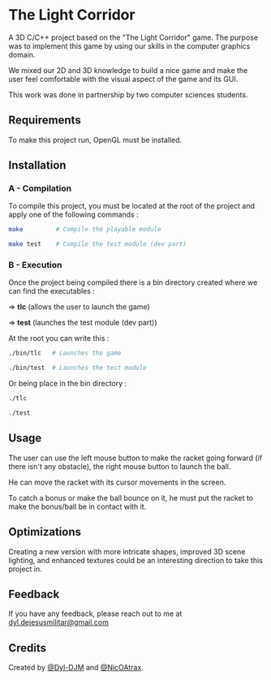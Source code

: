 
# The Light Corridor

A 3D C/C++ project based on the "The Light Corridor" game. The purpose was to implement this game by using our skills in the computer graphics domain.

We mixed our 2D and 3D knowledge to build a nice game and make the user feel comfortable with the visual aspect of the game and its GUI.



This work was done in partnership by two computer sciences students.











## Requirements

To make this project run, OpenGL must be installed.
## Installation

### A - Compilation

To compile this project, you must be located at the root of the project and apply one of the following commands :


```bash
make         # Compile the playable module

make test    # Compile the test module (dev part)
```

### B - Execution

Once the project being compiled there is a bin directory created where we can find the executables :

=> **tlc**  (allows the user to launch the game)

=> **test** (launches the test module (dev part))

At the root you can write this : 

```bash
./bin/tlc   # Launches the game

./bin/test  # Launches the test module
```

Or being place in the bin directory : 

```bash
./tlc

./test 
```

    
## Usage

The user can use the left mouse button to make the racket going forward (if there isn't any obstacle), the right mouse button to launch the ball.

He can move the racket with its cursor movements in the screen.

To catch a bonus or make the ball bounce on it, he must put the racket to make the bonus/ball be in contact with it.







## Optimizations

Creating a new version with more intricate shapes, improved 3D scene lighting, and enhanced textures could be an interesting direction to take this project in.



## Feedback

If you have any feedback, please reach out to me at dyl.dejesusmilitar@gmail.com




## Credits

Created by [@Dyl-DJM](https://www.github.com/Dyl-DJM) and [@NicOAtrax](https://www.github.com/NicOAtrax).


